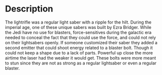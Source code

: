# Description

The lightrifle was a regular light saber with a ripple for the hilt.
During the imperial age, one of these unique sabers was built by Ezra Bridger.
While the Jedi have no use for blasters, force-sensitives during the galactic era needed to conceal the fact that they could use the force, and could not rely on their lightsabers openly.
If someone customized their saber they added a second emitter that could shoot energy related to a blaster bolt.
Though it could not keep a shape due to a lack of parts.
Powerful up close the more airtime the laser had the weaker it would get.
These bolts were more meant to stun since they are not as strong as a regular lightsaber or even a regular blaster.
